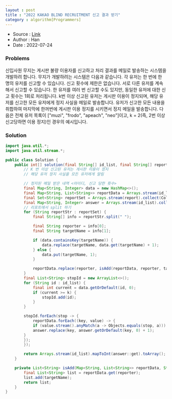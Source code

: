 ```yaml
---
layout : post 
title : "2022 KAKAO BLIND RECRUITMENT 신고 결과 받기"
category : algorithm[Programmers]
---
```


* Source : [Link](https://school.programmers.co.kr/learn/courses/30/lessons/92334)
* Author : Han
* Date   : 2022-07-24

### Problems
신입사원 무지는 게시판 불량 이용자를 신고하고 처리 결과를 메일로 발송하는 시스템을 개발하려 합니다. 무지가 개발하려는 시스템은 다음과 같습니다.
각 유저는 한 번에 한 명의 유저를 신고할 수 있습니다.
신고 횟수에 제한은 없습니다. 서로 다른 유저를 계속해서 신고할 수 있습니다.
한 유저를 여러 번 신고할 수도 있지만, 동일한 유저에 대한 신고 횟수는 1회로 처리됩니다.
k번 이상 신고된 유저는 게시판 이용이 정지되며, 해당 유저를 신고한 모든 유저에게 정지 사실을 메일로 발송합니다.
유저가 신고한 모든 내용을 취합하여 마지막에 한꺼번에 게시판 이용 정지를 시키면서 정지 메일을 발송합니다.
다음은 전체 유저 목록이 ["muzi", "frodo", "apeach", "neo"]이고, k = 2(즉, 2번 이상 신고당하면 이용 정지)인 경우의 예시입니다.

### Solution

```java
import java.util.*;
import java.util.stream.*;

public class Solution {
    public int[] solution(final String[] id_list, final String[] report, final int k) {
        // K 번 이상 신고된 유저는 게시판 이용이 정지
        // 해당 유저 정지 사실을 모든 유저에게 알림

        // 정지된 메일 받은 내역 <아이디, 신고 당한 횟수>
        final Map<String, Integer> data = new HashMap<>();
        final Map<String, List<String>> reportData = Arrays.stream(id_list).collect(Collectors.toList()).stream().collect(Collectors.toMap(temp -> temp, temp -> new ArrayList<>(), (a2, b1) -> b1));
        final Set<String> reportSet = Arrays.stream(report).collect(Collectors.toSet());
        final Map<String, Integer> answer = Arrays.stream(id_list).collect(Collectors.toList()).stream().collect(Collectors.toMap(temp -> temp, temp -> 0, (a1, b) -> b));
        // 리포트에서 split 하기
        for (String reportStr : reportSet) {
            final String[] info = reportStr.split(" ");

            final String reporter = info[0];
            final String targetName = info[1];

            if (data.containsKey(targetName)) {
                data.replace(targetName, data.get(targetName) + 1);
            } else {
                data.put(targetName, 1);
            }

            reportData.replace(reporter, isAdd(reportData, reporter, targetName));
        }
        final List<String> stopId = new ArrayList<>();
        for (String id : id_list) {
            final int current = data.getOrDefault(id, 0);
            if (current >= k) {
                stopId.add(id);
            }
        }

        stopId.forEach(stop -> {
            reportData.forEach((key, value) -> {
            if (value.stream().anyMatch(a -> Objects.equals(stop, a))) {
            answer.replace(key, answer.getOrDefault(key, 0) + 1);
        }
        });
        });

        return Arrays.stream(id_list).mapToInt(answer::get).toArray();
    }

    private List<String> isAdd(Map<String, List<String>> reportData, String reporter, String targetName) {
        final List<String> list = reportData.get(reporter);
        list.add(targetName);
        return list;
    }
}
```